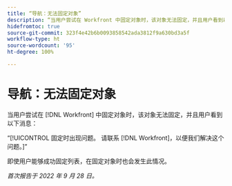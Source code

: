 ```yaml
---
title: “导航：无法固定对象”
description: “当用户尝试在 Workfront 中固定对象时，该对象无法固定，并且用户看到以下消息：固定时出现问题。请联系 Workfront，以便我们解决这个问题。”
hidefromtoc: true
source-git-commit: 323f4e42b6b0093858542ada3812f9a630bd3a5f
workflow-type: ht
source-wordcount: '95'
ht-degree: 100%

---
```



# 导航：无法固定对象

当用户尝试在 [!DNL Workfront] 中固定对象时，该对象无法固定，并且用户看到以下消息：

“[!UICONTROL 固定时出现问题。 请联系 [!DNL Workfront]，以便我们解决这个问题。]”

即使用户能够成功固定列表，在固定对象时也会发生此情况。

_首次报告于 2022 年 9 月 28 日。_

